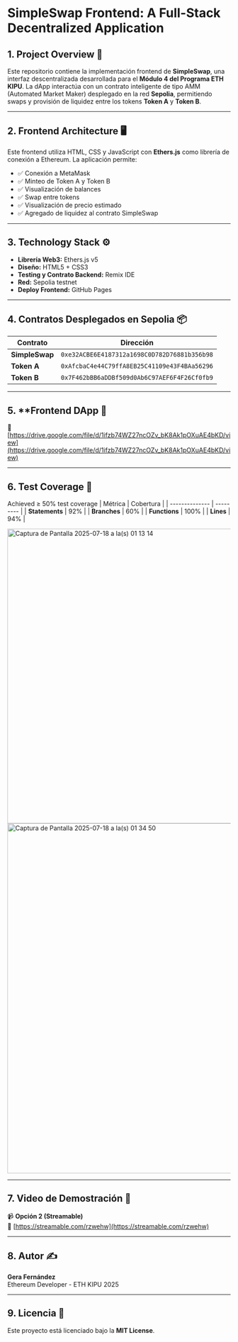 # SimpleSwap Frontend: A Full-Stack Decentralized Application

## 1. Project Overview 📜

Este repositorio contiene la implementación frontend de **SimpleSwap**, una interfaz descentralizada desarrollada para el **Módulo 4 del Programa ETH KIPU**. La dApp interactúa con un contrato inteligente de tipo AMM (Automated Market Maker) desplegado en la red **Sepolia**, permitiendo swaps y provisión de liquidez entre los tokens **Token A** y **Token B**.

---

## 2. Frontend Architecture 🖥️

Este frontend utiliza HTML, CSS y JavaScript con **Ethers.js** como librería de conexión a Ethereum. La aplicación permite:

- ✅ Conexión a MetaMask
- ✅ Minteo de Token A y Token B
- ✅ Visualización de balances
- ✅ Swap entre tokens
- ✅ Visualización de precio estimado
- ✅ Agregado de liquidez al contrato SimpleSwap

---

## 3. Technology Stack ⚙️

- **Librería Web3:** Ethers.js v5
- **Diseño:** HTML5 + CSS3
- **Testing y Contrato Backend:** Remix IDE
- **Red:** Sepolia testnet
- **Deploy Frontend:** GitHub Pages

---

## 4. Contratos Desplegados en Sepolia 📦

| Contrato         | Dirección                                      |
|------------------|------------------------------------------------|
| **SimpleSwap**   | `0xe32ACBE6E4187312a1698C0D782D76881b356b98`   |
| **Token A**      | `0xAfcbaC4e44C79ffA8EB25C41109e43F4BAa56296`   |
| **Token B**      | `0x7F462bBB6aDDBf509d0Ab6C97AEF6F4F26Cf0fb9`   |

---

## 5. **Frontend DApp 🚀 

🔗 [https://drive.google.com/file/d/1ifzb74WZ27ncOZv_bK8Ak1pOXuAE4bKD/view](https://drive.google.com/file/d/1ifzb74WZ27ncOZv_bK8Ak1pOXuAE4bKD/view)

---

## 6. Test Coverage 🧪

Achieved ≥ 50% test coverage
| Métrica        | Cobertura |
| -------------- | --------- |
| **Statements** | 92%       |
| **Branches**   | 60%       |
| **Functions**  | 100%      |
| **Lines**      | 94%       |

<img width="719" height="665" alt="Captura de Pantalla 2025-07-18 a la(s) 01 13 14" src="https://github.com/user-attachments/assets/1b227b80-721e-4da0-87d3-4beefea151e1" />
<img width="835" height="790" alt="Captura de Pantalla 2025-07-18 a la(s) 01 34 50" src="https://github.com/user-attachments/assets/8707a38a-4f3c-4f86-94d4-488ba19a2d2e" />

---

## 7. Video de Demostración 🎥

📹 **Opción 2 (Streamable)**  
🔗 [https://streamable.com/rzwehw](https://streamable.com/rzwehw)

---

## 8. Autor ✍️

**Gera Fernández**  
Ethereum Developer - ETH KIPU 2025

---

## 9. Licencia 📄

Este proyecto está licenciado bajo la **MIT License**.





